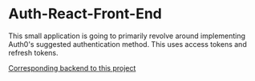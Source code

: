 # Auth-React-Front-End
This small application is going to primarily revolve around implementing Auth0's suggested authentication method. This uses access tokens and refresh tokens.

[Corresponding backend to this project](https://github.com/yutveg/Auth-Node-Back-End)
